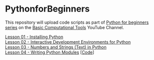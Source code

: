 # PythonforBeginners
This repository will upload code scripts as part of [Python for beginners series](https://www.youtube.com/playlist?list=PLbFAVI7hKVxWSkbmWANJ0QVZCU0G_hxpc) on the [Basic Computational Tools](https://www.youtube.com/@basiccomputationaltools) YouTube Channel.

[Lesson 01 - Installing Python](https://t.co/hiNq1ZTVYz)\
[Lesson 02 - Interactive Development Environments for Python](youtu.be/pnh8v_tgTnM)\
[Lesson 03 - Numbers and Strings (Text) in Python](https://youtu.be/DXi4dZTkrzU)\
[Lesson 04 - Writing Python Modules](https://youtu.be/DXi4dZTkrzU) [[Code](lesson04)]
